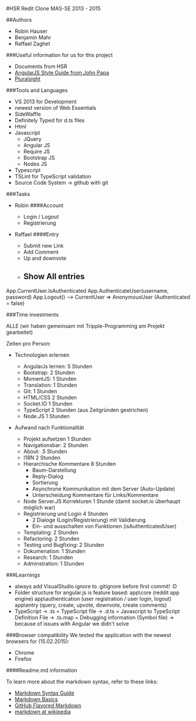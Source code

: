 ﻿#HSR Redit Clone MAS-SE 2013 - 2015

##Authors

+ Robin Hauser
+ Benjamin Mahr
+ Raffael Zaghet


###Useful information for us for this project
- Documents from HSR
- [AngularJS Style Guide from John Papa](https://github.com/johnpapa/angularjs-styleguide)
- [Pluralsight](http://www.pluralsight.com)


###Tools and Languages
- VS 2013 for Development
- newest version of Web Essentials
- SideWaffle
- Definitely Typed for d.ts files
- Html
- Javascript
    - JQuery
    - Angular JS
    - Require JS
    - Bootstrap JS
    - Nodes JS
- Typescript
- TSLint for TypeScript validation
- Source Code System -> github with git


###Tasks

- Robin
    ####Account
    - Login / Logout
    - Registrierung

- Raffael
    ####Entry
    - Submit new Link
    - Add Comment   
    - Up and downvote
    - Show All entries
        - 

App.CurrentUser.IsAuthenticated
App.AuthenticateUser(username, password)
App.Logout() --> CurrentUser => AnonymousUser (Authenticated = false)



###Time investments

ALLE (wir haben gemeinsam mit Tripple-Programming am Projekt gearbeitet)

Zeiten pro Person:

- Technologien erlernen
    - AngularJs lernen: 5 Stunden
    - Bootstrap:        2 Stunden
    - MomentJS:         1 Stunden
    - Translation:      1 Stunden
    - Git:              1 Stunden
    - HTML/CSS          2 Stunden
    - Socket.IO         1 Stunden
    - TypeScript        2 Stunden (aus Zeitgründen gestrichen)
    - Node.JS           1 Stunden

- Aufwand nach Funktionalität
    - Projekt aufsetzen 1 Stunden
    - Navigationsbar:   2 Stunden
    - About:            .5 Stunden
    - I18N              2 Stunden
    - Hierarchische Kommentare 8 Stunden
        - Baum-Darstellung
        - Reply-Dialog
        - Sortierung
        - Asynchrone Kommunikation mit dem Server (Auto-Update)
        - Unterscheidung Kommentare für Links/Kommentare
    - Node Server.JS Korrekturen 1 Stunde (damit socket.io überhaupt möglich war)
    - Registrierung und Login 4 Stunden
        - 2 Dialoge (Login/Registrierung) mit Validierung
        - Ein- und ausschalten von Funktionen (isAuthenticatedUser) 
    - Templating:   2 Stunden
    - Refactoring:  2 Stunden
    - Testing und Bugfixing:    2 Stunden
    - Dokumenation:     1 Stunden
    - Research:     1 Stunden
    - Adminstration: 1 Stunden
  






###Learnings
- always add VisualStudio.ignore to .gitignore before first commit! :D
- Folder structure for angular.js is feature based:
    app\core (reddit app engine)
    app\authentication (user registration / user login, logout)
    app\entry (query, create, upvote, downvote, create comments)
- TypeScript 
    -> .ts = TypeScript file
    -> .d.ts = Javascript to TypeScript Definition File
    -> .ts.map = Debugging information (Symbol file)
    -> because of issues with Angular we didn't solve 

###Browser compatibility
We tested the application with the newest browsers for (15.02.2015):

- Chrome
- Firefox


####Readme.md information

To learn more about the markdown syntax, refer to these links:

 - [Markdown Syntax Guide](http://daringfireball.net/projects/markdown/syntax)
 - [Markdown Basics](http://daringfireball.net/projects/markdown/basics)
 - [GitHub Flavored Markdown](http://github.github.com/github-flavored-markdown/) 
 - [markdown at wikipedia](https://secure.wikimedia.org/wikipedia/en/wiki/Markdown)


